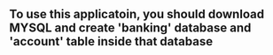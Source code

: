 <h2>To use this applicatoin, you should download MYSQL and create 'banking' database and 'account' table inside that database</h2>